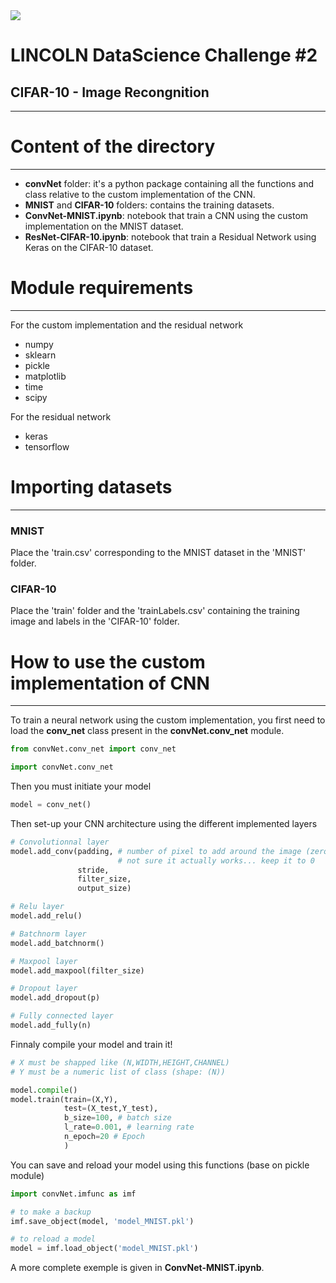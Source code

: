 
<img src='https://cdn0.iconfinder.com/data/icons/isometric-city-basic-transport/48/car-front-01-128.png' />

# LINCOLN DataScience Challenge #2
## CIFAR-10 - Image Recongnition
---

# Content of the directory
---
- **convNet** folder: it's a python package containing all the functions and class relative to the custom implementation of the CNN.
- **MNIST** and **CIFAR-10** folders: contains the training datasets.
- **ConvNet-MNIST.ipynb**: notebook that train a CNN using the custom implementation on the MNIST dataset.
- **ResNet-CIFAR-10.ipynb**: notebook that train a Residual Network using Keras on the CIFAR-10 dataset.

# Module requirements
---
For the custom implementation and the residual network
- numpy
- sklearn
- pickle
- matplotlib
- time
- scipy

For the residual network
- keras 
- tensorflow

# Importing datasets
---
### MNIST
Place the 'train.csv' corresponding to the MNIST dataset in the 'MNIST' folder.
### CIFAR-10
Place the 'train' folder and the 'trainLabels.csv' containing the training image and labels in the 'CIFAR-10' folder.

# How to use the custom implementation of CNN
---
To train a neural network using the custom implementation, you first need to load the **conv_net** class present in the **convNet.conv_net** module.


```python
from convNet.conv_net import conv_net
```


```python
import convNet.conv_net
```

Then you must initiate your model


```python
model = conv_net()
```

Then set-up your CNN architecture using the different implemented layers


```python
# Convolutionnal layer
model.add_conv(padding, # number of pixel to add around the image (zero-padding),
                        # not sure it actually works... keep it to 0
               stride, 
               filter_size,
               output_size)

# Relu layer
model.add_relu()

# Batchnorm layer
model.add_batchnorm()

# Maxpool layer
model.add_maxpool(filter_size)

# Dropout layer
model.add_dropout(p)

# Fully connected layer
model.add_fully(n)
```

Finnaly compile your model and train it!


```python
# X must be shapped like (N,WIDTH,HEIGHT,CHANNEL)
# Y must be a numeric list of class (shape: (N))

model.compile()
model.train(train=(X,Y),
            test=(X_test,Y_test),
            b_size=100, # batch size
            l_rate=0.001, # learning rate
            n_epoch=20 # Epoch
            )
```

You can save and reload your model using this functions (base on pickle module)


```python
import convNet.imfunc as imf

# to make a backup
imf.save_object(model, 'model_MNIST.pkl')

# to reload a model
model = imf.load_object('model_MNIST.pkl')
```

A more complete exemple is given in **ConvNet-MNIST.ipynb**.
